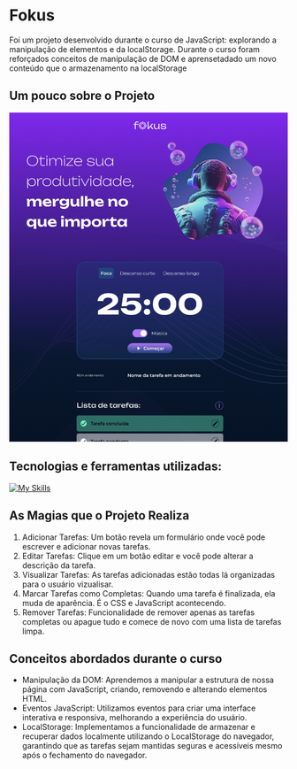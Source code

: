 # Fokus

Foi um projeto desenvolvido durante o curso de JavaScript: explorando a manipulação de elementos e da localStorage. Durante o curso foram reforçados conceitos de manipulação de DOM e aprensetadado um novo conteúdo que o armazenamento na localStorage

## Um pouco sobre o Projeto

![](./imagens/print.png)

## Tecnologias e ferramentas utilizadas:
[![My Skills](https://skillicons.dev/icons?i=html,css,js,git,github,vscode&perline=13)](#)

## As Magias que o Projeto Realiza

1. Adicionar Tarefas: Um botão revela um formulário onde você pode escrever e adicionar novas tarefas.
2. Editar Tarefas: Clique em um botão editar e você pode alterar a descrição da tarefa.
3. Visualizar Tarefas: As tarefas adicionadas estão todas lá organizadas para o usuário vizualisar.
4. Marcar Tarefas como Completas: Quando uma tarefa é finalizada, ela muda de aparência. É o CSS e JavaScript acontecendo.
5. Remover Tarefas: Funcionalidade de remover apenas as tarefas completas ou apague tudo e comece de novo com uma lista de tarefas limpa.

## Conceitos abordados durante o curso

- Manipulação da DOM: Aprendemos a manipular a estrutura de nossa página com JavaScript, criando, removendo e alterando elementos HTML.
- Eventos JavaScript: Utilizamos eventos para criar uma interface interativa e responsiva, melhorando a experiência do usuário.
- LocalStorage: Implementamos a funcionalidade de armazenar e recuperar dados localmente utilizando o LocalStorage do navegador, garantindo que as tarefas sejam mantidas seguras e acessíveis mesmo após o fechamento do navegador.

<br>
<br>
